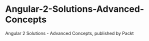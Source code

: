 # Angular-2-Solutions-Advanced-Concepts
Angular 2 Solutions - Advanced Concepts, published by Packt
